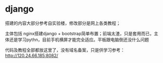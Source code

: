 # django

 搭建的内容大部分参考自实验楼，修改部分是网上各类教程；
 
 主体包括 nginx搭建django + bootstrap简单布置；前端太渣，只是套用而已，主体还是学习pythn，目前手机横屏才能完全适应。平板跟电脑倒还没什么问题

代码及教程全部都放这里了，没有域名备案，只是供学习参考： http://120.24.66.185:8082/
